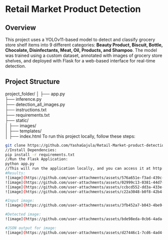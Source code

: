 # Retail Market Product Detection

## Overview
This project uses a YOLOv11-based model to detect and classify grocery store shelf items into 9 different categories: **Beauty Product, Biscuit, Bottle, Chocolate, Disinfectants, Meat, Oil, Products, and Shampoo**. The model was trained using a custom dataset, annotated with images of grocery store shelves, and deployed with Flask for a web-based interface for real-time detection.

## Project Structure
project_folder/
│
├── app.py                   
├── inference.py    
├── detection_all_images.py  
├── instructions.txt       
├── requirements.txt         
├── static/                  
│   ├── images/                            
│
├── templates/             
│   ├── index.html
To run this project locally, follow these steps:

```bash
git clone https://github.com/YashaGajula/Retail-Market-product-detection.git
//Install Dependencies:
pip install -r requirements.txt
//Run the Flask Application:
python app.py
//This will run the application locally, and you can access it at http://127.0.0.1:5000/ in your browser.
#Results:
![image](https://github.com/user-attachments/assets/576a651e-f3ad-439c-a36d-86693f5159bf)
![image](https://github.com/user-attachments/assets/02999c13-0381-44d7-80a0-409923bbb821)
![image](https://github.com/user-attachments/assets/ccbcd552-dd3a-433e-a188-dac1ee63e173)
![image](https://github.com/user-attachments/assets/c22a3048-b0f8-42b4-bb13-f6d5f676c348)

#Input image:
![image](https://github.com/user-attachments/assets/3fb452a7-b043-4be9-ac8f-ab0da73dc4d1)

#Detected image:
![image](https://github.com/user-attachments/assets/bde98eda-0cb6-4ada-b7b3-ee1dd1016718)

#JSON output for image:
![image](https://github.com/user-attachments/assets/d27446c1-7cd6-4ad4-92b1-51a7c14177e6)

